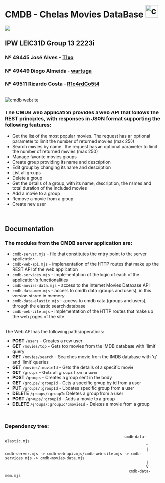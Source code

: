 # CMDB - Chelas Movies DataBase <img src="https://i.ibb.co/ccj2WBc/cmdb-icon.png" alt="cmdb-icon" width="40">
<img src="https://skillicons.dev/icons?i=javascript,nodejs,express,html,css" />

## IPW LEIC31D Group 13 2223i
### Nº 49445 José Alves - [T1xo](https://github.com/t1xo)
### Nº 49449 Diogo Almeida - [wartuga](https://github.com/wartuga)
### Nº 49511 Ricardo Costa - [R1c4rdCo5t4](https://github.com/R1c4rdCo5t4)


<br>

<img src="https://i.imgur.com/jCnEnfD.png" alt="cmdb website"/>

<br>

### The CMDB web application provides a web API that follows the REST principles, with responses in JSON format supporting the following features:</h3>

- Get the list of the most popular movies. The request has an optional parameter to limit the number of returned movies (max 250)
- Search movies by name. The request has an optional parameter to limit the number of returned movies (max 250)
- Manage favorite movies groups
- Create group providing its name and description
- Edit group by changing its name and description
- List all groups
- Delete a group
- Get the details of a group, with its name, description, the names and total duration of the included movies
- Add a movie to a group
- Remove a movie from a group
- Create new user

<br>

## Documentation

### The modules from the CMDB server application are:
- <code>cmdb-server.mjs</code> - file that constitutes the entry point to the server application
- <code>cmdb-web-api.mjs</code> - implementation of the HTTP routes that make up the REST API of the web application
- <code>cmdb-services.mjs</code> - implementation of the logic of each of the application's functionalities
- <code>cmdb-movies-data.mjs</code> - access to the Internet Movies Database API
- <code>cmdb-data-mem.mjs</code> - access to cmdb data (groups and users), in this version stored in memory
- <code>cmdb-data-elastic.mjs</code> - access to cmdb data (groups and users), through the elastic search database
- <code>cmdb-web-site.mjs</code> - implementation of the HTTP routes that make up the web pages of the site

<br>
The Web API has the following paths/operations: 

- **POST** <code>/users</code> - Creates a new user
- **GET** <code>/movies/top</code> - Gets top movies from the IMDB database with 'limit' query
- **GET** <code>/movies/search</code> - Searches movie from the IMDB database with 'q' and 'limit' queries
- **GET** <code>/movies/:movieId</code> - Gets the details of a specific movie
- **GET** <code>/groups</code> - Gets all groups from a user
- **POST** <code>/groups</code> - Creates a group sent in the body
- **GET** <code>/groups/:groupId</code> - Gets a specific group by id from a user
- **PUT** <code>/groups/:groupId</code> - Updates specific group from a user
- **DELETE** <code>/groups/:groupId</code>  Deletes a group from a user
- **POST** <code>/groups/:groupId</code> - Adds a movie to a group
- **DELETE** <code>/groups/:groupId/:movieId</code> - Deletes a movie from a group

<br>
<h3>Dependency tree:</h3>

```
                                                      cmdb-data-elastic.mjs
                                                                ^
                                                                |
cmdb-server.mjs -> cmdb-web-api.mjs/cmdb-web-site.mjs -> cmdb-services.mjs -> cmdb-movies-data.mjs
                                                                |           
                                                                V
                                                        cmdb-data-mem.mjs
```


